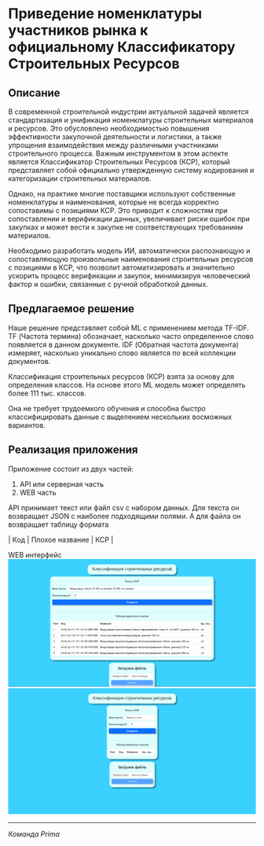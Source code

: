 # Приведение номенклатуры участников рынка к официальному Классификатору Строительных Ресурсов


## Описание

В современной строительной индустрии актуальной задачей является стандартизация и унификация номенклатуры строительных материалов и ресурсов. Это обусловлено необходимостью повышения эффективности закупочной деятельности и логистики, а также упрощения взаимодействия между различными участниками строительного процесса. Важным инструментом в этом аспекте является Классификатор Строительных Ресурсов (КСР), который представляет собой официально утвержденную систему кодирования и категоризации строительных материалов.

Однако, на практике многие поставщики используют собственные номенклатуры и наименования, которые не всегда корректно сопоставимы с позициями КСР. Это приводит к сложностям при сопоставлении и верификации данных, увеличивает риски ошибок при закупках и может вести к закупке не соответствующих требованиям материалов.

Необходимо разработать модель ИИ, автоматически распознающую и сопоставляющую произвольные наименования строительных ресурсов с позициями в КСР, что позволит автоматизировать и значительно ускорить процесс верификации и закупок, минимизируя человеческий фактор и ошибки, связанные с ручной обработкой данных.

## Предлагаемое решение

Наше решение представляет собой ML с применением метода TF-IDF. TF (Частота термина) обозначает, насколько часто определенное слово появляется в данном документе. IDF (Обратная частота документа) измеряет, насколько уникально слово является по всей коллекции документов.

Классификация строительных ресурсов (КСР) взята за основу для определения классов. На основе этого ML модель может определять более 111 тыс. классов.

Она не требует трудоемкого обучения и способна быстро классифицировать данные с выделением нескольких восможных вариантов.

## Реализация приложения

Приложение состоит из двух частей:
1. API или серверная часть
2. WEB часть

API принимает текст или файл csv с набором данных. Для текста он возвращает JSON с наиболее подходящими полями. А для файла он возвращает таблицу формата

| Код | Плохое название | КСР |

WEB интерфейс
![](img/image1.png)
![](img/image2.png)

---

*Команда Prima*
